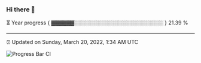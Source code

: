 ### Hi there 👋

⏳ Year progress { ▓▓▓▓▓▓░░░░░░░░░░░░░░░░░░░░░░░░ } 21.39 %

---

⏰ Updated on Sunday, March 20, 2022, 1:34 AM UTC

![Progress Bar CI](https://github.com/arthurbuhl/arthurbuhl/workflows/Progress%20Bar%20CI/badge.svg)
